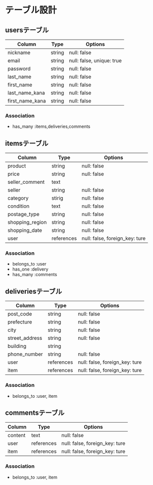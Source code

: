 # テーブル設計

## usersテーブル
| Column          | Type       | Options                        |
|-----------------|------------|--------------------------------|
| nickname        | string     | null: false                    |
| email           | string     | null: false, unique: true      |
| password        | string     | null: false                    |
| last_name       | string     | null: false                    |
| first_name      | string     | null: false                    |
| last_name_kana  | string     | null: false                    |
| first_name_kana | string     | null: false                    |

### Association
- has_many :items,deliveries,comments


## itemsテーブル
| Column          | Type       | Options                        |
|-----------------|------------|--------------------------------|
| product         | string     | null: false                    |
| price           | string     | null: false                    |
| seller_comment  | text       |                                |
| seller          | string     | null: false                    |
| category        | stirig     | null: false                    |
| condition       | text       | null: false                    |
| postage_type    | string     | null: false                    |
| shopping_region | string     | null: false                    |
| shopping_date   | string     | null: false                    |
| user            | references | null: false, foreign_key: ture |

### Association
- belongs_to :user
- has_one :delivery
- has_many :comments


## deliveriesテーブル
| Column          | Type       | Options                        |
|-----------------|------------|--------------------------------|
| post_code       | string     | null: false                    |
| prefecture      | string     | null: false                    |
| city            | string     | null: false                    |
| street_address  | string     | null: false                    |
| building        | string     |                                |
| phone_number    | string     | null: false                    |
| user            | references | null: false, foreign_key: ture |
| item            | references | null: false, foreign_key: ture |

### Association
- belongs_to :user, item


## commentsテーブル
| Column          | Type       | Options                        |
|-----------------|------------|--------------------------------|
| content         | text       | null: false                    |
| user            | references | null: false, foreign_key: ture |
| item            | references | null: false, foreign_key: ture |

### Association
- belongs_to :user, item